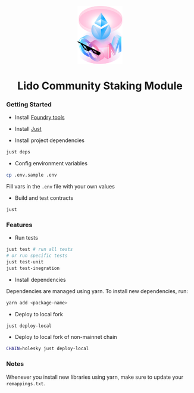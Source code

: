 <p align="center">
  <img src="logo.png" width="120" alt="CSM Logo"/>
</p>
<h1 align="center"> Lido Community Staking Module </h1>

### Getting Started

- Install [Foundry tools](https://book.getfoundry.sh/getting-started/installation)

- Install [Just](https://github.com/casey/just)

- Install project dependencies

```bash
just deps
```

- Config environment variables

```bash
cp .env.sample .env
```

Fill vars in the `.env` file with your own values

- Build and test contracts

```bash
just
```

### Features

- Run tests

```bash
just test # run all tests
# or run specific tests
just test-unit
just test-inegration
```

- Install dependencies

Dependencies are managed using yarn. To install new dependencies, run:

```bash
yarn add <package-name>
```

- Deploy to local fork

```bash
just deploy-local
```

- Deploy to local fork of non-mainnet chain

```bash
CHAIN=holesky just deploy-local
```

### Notes

Whenever you install new libraries using yarn, make sure to update your
`remappings.txt`.
